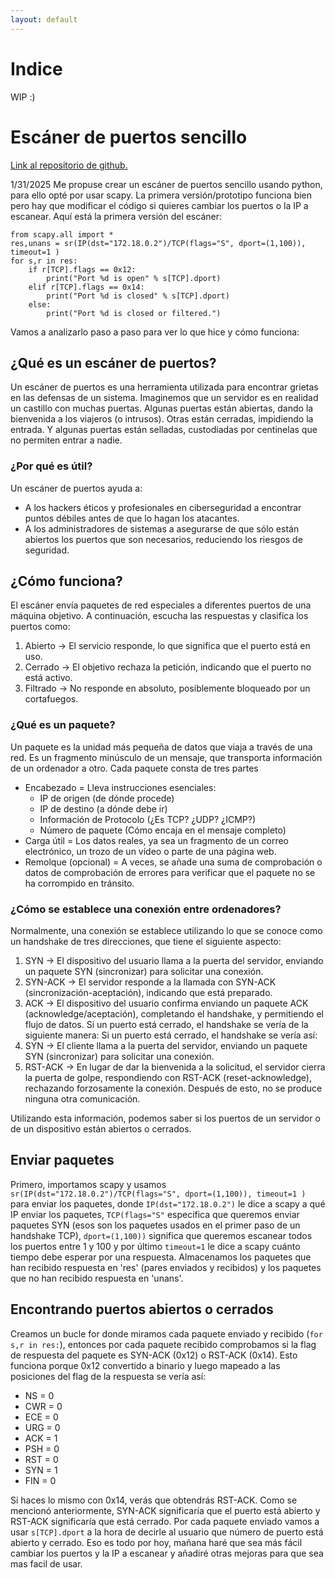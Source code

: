 ```yaml
---
layout: default
---
```

# Indice
WIP :)
# Escáner de puertos sencillo
[Link al repositorio de github.](https://github.com/Minispeedyt/simplescanner/tree/main)

1/31/2025
Me propuse crear un escáner de puertos sencillo usando python, para ello opté por usar scapy. La primera versión/prototipo funciona bien pero hay que modificar el código si quieres cambiar los puertos o la IP a escanear. Aquí está la primera versión del escáner:
```
from scapy.all import *
res,unans = sr(IP(dst="172.18.0.2")/TCP(flags="S", dport=(1,100)), timeout=1 )
for s,r in res:
    if r[TCP].flags == 0x12:
        print("Port %d is open" % s[TCP].dport)
    elif r[TCP].flags == 0x14:
        print("Port %d is closed" % s[TCP].dport)
    else:
        print("Port %d is closed or filtered.")
```
Vamos a analizarlo paso a paso para ver lo que hice y cómo funciona:

## ¿Qué es un escáner de puertos?
Un escáner de puertos es una herramienta utilizada para encontrar grietas en las defensas de un sistema. Imaginemos que un servidor es en realidad un castillo con muchas puertas. Algunas puertas están abiertas, dando la bienvenida a los viajeros (o intrusos). Otras están cerradas, impidiendo la entrada. Y algunas puertas están selladas, custodiadas por centinelas que no permiten entrar a nadie. 

### ¿Por qué es útil?
Un escáner de puertos ayuda a:
* A los hackers éticos y profesionales en ciberseguridad a encontrar puntos débiles antes de que lo hagan los atacantes.
* A los administradores de sistemas a asegurarse de que sólo están abiertos los puertos que son necesarios, reduciendo los riesgos de seguridad.

## ¿Cómo funciona?
El escáner envía paquetes de red especiales a diferentes puertos de una máquina objetivo.
A continuación, escucha las respuestas y clasifica los puertos como:
1.    Abierto → El servicio responde, lo que significa que el puerto está en uso.
2.    Cerrado → El objetivo rechaza la petición, indicando que el puerto no está activo.
3.    Filtrado → No responde en absoluto, posiblemente bloqueado por un cortafuegos.

### ¿Qué es un paquete?
Un paquete es la unidad más pequeña de datos que viaja a través de una red. Es un fragmento minúsculo de un mensaje, que transporta información de un ordenador a otro.
Cada paquete consta de tres partes

- Encabezado = Lleva instrucciones esenciales:
  - IP de origen (de dónde procede)
  - IP de destino (a dónde debe ir)
  - Información de Protocolo (¿Es TCP? ¿UDP? ¿ICMP?)
  - Número de paquete (Cómo encaja en el mensaje completo)
- Carga útil = Los datos reales, ya sea un fragmento de un correo electrónico, un trozo de un vídeo o parte de una página web.
- Remolque (opcional) = A veces, se añade una suma de comprobación o datos de comprobación de errores para verificar que el paquete no se ha corrompido en tránsito.

### ¿Cómo se establece una conexión entre ordenadores?
Normalmente, una conexión se establece utilizando lo que se conoce como un handshake de tres direcciones, que tiene el siguiente aspecto:
1.    SYN → El dispositivo del usuario llama a la puerta del servidor, enviando un paquete SYN (sincronizar) para solicitar una conexión.
2.    SYN-ACK → El servidor responde a la llamada con SYN-ACK (sincronización-aceptación), indicando que está preparado.
3.    ACK → El dispositivo del usuario confirma enviando un paquete ACK (acknowledge/aceptación), completando el handshake, y permitiendo el flujo de datos.
Si un puerto está cerrado, el handshake se vería de la siguiente manera:
Si un puerto está cerrado, el handshake se vería así:
1.    SYN → El cliente llama a la puerta del servidor, enviando un paquete SYN (sincronizar) para solicitar una conexión.
2.    RST-ACK → En lugar de dar la bienvenida a la solicitud, el servidor cierra la puerta de golpe, respondiendo con RST-ACK (reset-acknowledge), rechazando forzosamente la conexión. Después de esto, no se produce ninguna otra comunicación.

Utilizando esta información, podemos saber si los puertos de un servidor o de un dispositivo están abiertos o cerrados.

## Enviar paquetes
Primero, importamos scapy y usamos `sr(IP(dst="172.18.0.2")/TCP(flags="S", dport=(1,100)), timeout=1 )` para enviar los paquetes, donde `IP(dst="172.18.0.2")` le dice a scapy a qué IP enviar los paquetes, `TCP(flags="S"` especifica que queremos enviar paquetes SYN (esos son los paquetes usados en el primer paso de un handshake TCP), `dport=(1,100))` significa que queremos escanear todos los puertos entre 1 y 100 y por último `timeout=1` le dice a scapy cuánto tiempo debe esperar por una respuesta. Almacenamos los paquetes que han recibido respuesta en 'res' (pares enviados y recibidos) y los paquetes que no han recibido respuesta en 'unans'.

## Encontrando puertos abiertos o cerrados
Creamos un bucle for donde miramos cada paquete enviado y recibido (`for s,r in res:`), entonces por cada paquete recibido comprobamos si la flag de respuesta del paquete es SYN-ACK (0x12) o RST-ACK (0x14). Esto funciona porque 0x12 convertido a binario y luego mapeado a las posiciones del flag de la respuesta se vería así: 
*    NS = 0
*    CWR = 0
*    ECE = 0
*    URG = 0
*    ACK = 1
*    PSH = 0
*    RST = 0
*    SYN = 1
*    FIN = 0

Si haces lo mismo con 0x14, verás que obtendrás RST-ACK. Como se mencionó anteriormente, SYN-ACK significaría que el puerto está abierto y RST-ACK significaría que está cerrado.
Por cada paquete enviado vamos a usar `s[TCP].dport` a la hora de decirle al usuario que número de puerto está abierto y cerrado.
Eso es todo por hoy, mañana haré que sea más fácil cambiar los puertos y la IP a escanear y añadiré otras mejoras para que sea mas facil de usar.
